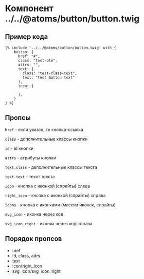 # Компонент ../../@atoms/button/button.twig

## Пример кода

```twig
{% include '../../@atoms/button/button.twig' with {
    button: {
      href: "#",
      class: "test-btn",
      attrs: "",
      text: {
        class: "test-class-text",
        text: "test button text"
      },
      icon: {

      },
    }
} %}
```

## Пропсы

`href` - если указан, то кнопка-ссылка

`class` - дополнительные классы кнопки

`id` - id кнопки

`attrs` - атрибуты кнопки

`text.class` - дополнительные классы текста

`text.text` - текст текста

`icon` - кнопка с иконкой (спрайты) слева

`right_icon` - кнопка с иконкой (спрайты) справа

`icons` - кнопка с иконками (массив иконок, спрайты)

`svg_icon` - иконка через код

`svg_icon_right` - иконка через код справа

## Порядок пропсов

- href
- id, class, attrs
- text
- icon/right_icon
- svg_icon/svg_icon_right

